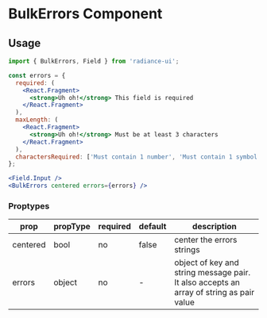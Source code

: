 # BulkErrors Component

## Usage

```jsx
import { BulkErrors, Field } from 'radiance-ui';

const errors = {
  required: (
    <React.Fragment>
      <strong>Uh oh!</strong> This field is required
    </React.Fragment>
  ),
  maxLength: (
    <React.Fragment>
      <strong>Uh oh!</strong> Must be at least 3 characters
    </React.Fragment>
  ),
  charactersRequired: ['Must contain 1 number', 'Must contain 1 symbol'],
};

<Field.Input />
<BulkErrors centered errors={errors} />
```

<!-- STORY -->

### Proptypes

| prop     | propType | required | default | description                                                                             |
| -------- | -------- | -------- | ------- | --------------------------------------------------------------------------------------- |
| centered | bool     | no       | false   | center the errors strings                                                               |
| errors   | object   | no       | -       | object of key and string message pair. It also accepts an array of string as pair value |
